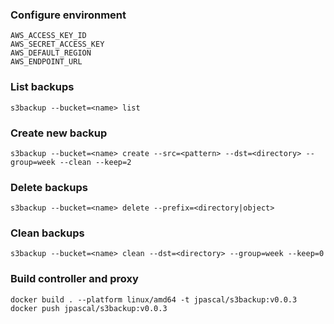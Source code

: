 ### Configure environment
```shell
AWS_ACCESS_KEY_ID
AWS_SECRET_ACCESS_KEY
AWS_DEFAULT_REGION
AWS_ENDPOINT_URL
```

### List backups

```shell
s3backup --bucket=<name> list 
```

### Create new backup

```shell
s3backup --bucket=<name> create --src=<pattern> --dst=<directory> --group=week --clean --keep=2
```

### Delete backups

```shell
s3backup --bucket=<name> delete --prefix=<directory|object>
```

### Clean backups

```shell
s3backup --bucket=<name> clean --dst=<directory> --group=week --keep=0
```

### Build controller and proxy
```shell
docker build . --platform linux/amd64 -t jpascal/s3backup:v0.0.3
docker push jpascal/s3backup:v0.0.3
